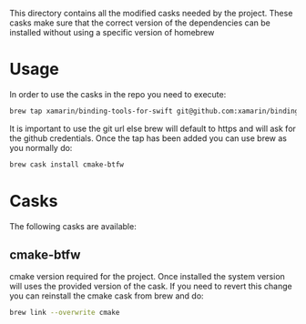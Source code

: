 This directory contains all the modified casks needed by the project. These casks make sure that the correct version
of the dependencies can be installed without using a specific version of homebrew

# Usage

In order to use the casks in the repo you need to execute:

```bash
brew tap xamarin/binding-tools-for-swift git@github.com:xamarin/binding-tools-for-swift.git
```

It is important to use the git url else brew will default to https and will ask for the github credentials. Once the tap
has been added you can use brew as you normally do:

```bash
brew cask install cmake-btfw
```

# Casks

The following casks are available:

## cmake-btfw

cmake version required for the project. Once installed the system version will uses the provided version of the cask. If you need to revert this change you can reinstall the cmake cask from brew and do:

```bash
brew link --overwrite cmake
```

